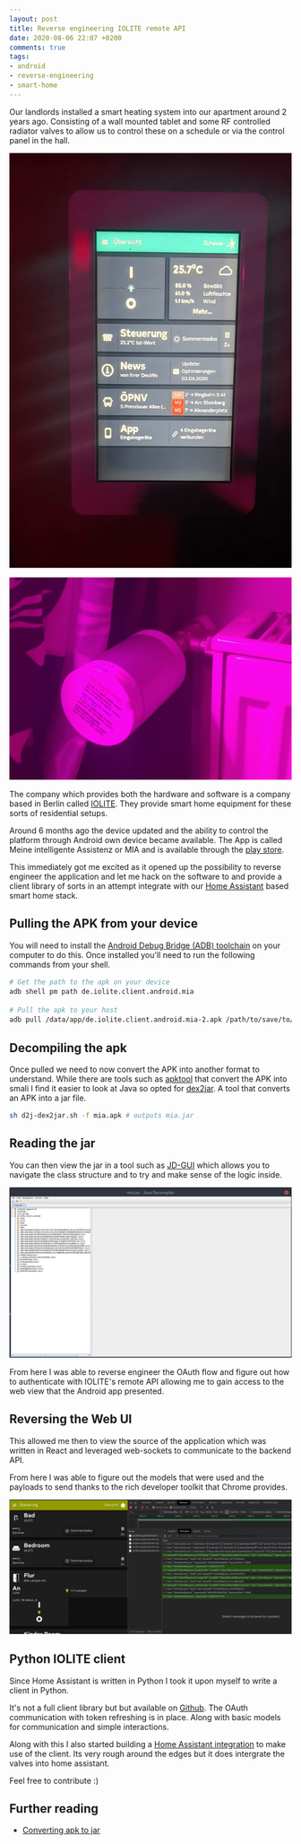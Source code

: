```yaml
---
layout: post
title: Reverse engineering IOLITE remote API
date: 2020-08-06 22:07 +0200
comments: true
tags:
- android
- reverse-engineering
- smart-home
---
```


Our landlords installed a smart heating system into our apartment around 2 years ago. Consisting of a wall mounted tablet and some RF controlled radiator valves to allow us to control these on a schedule or via the control panel in the hall.

![Tablet](/assets/img/posts/reverse-iolite/tablet.png)

![Radiator valve](/assets/img/posts/reverse-iolite/valve.png)

The company which provides both the hardware and software is a company based in Berlin called [IOLITE][0]. They provide smart home equipment for these sorts of residential setups.

Around 6 months ago the device updated and the ability to control the platform through Android own device became available. The App is called Meine intelligente Assistenz or MIA and is available through the [play store][2].

This immediately got me excited as it opened up the possibility to reverse engineer the application and let me hack on the software to and provide a client library of sorts in an attempt integrate with our [Home Assistant][0] based smart home stack.

## Pulling the APK from your device

You will need to install the [Android Debug Bridge (ADB) toolchain][3] on your computer to do this. Once installed you'll need to run the following commands from your shell.

```bash
# Get the path to the apk on your device
adb shell pm path de.iolite.client.android.mia

# Pull the apk to your host
adb pull /data/app/de.iolite.client.android.mia-2.apk /path/to/save/to/mia.apk
```

## Decompiling the apk

Once pulled we need to now convert the APK into another format to understand. While there are tools such as [apktool][7] that convert the APK into smali I find it easier to look at Java so opted for [dex2jar][4]. A tool that converts an APK into a jar file.

```bash
sh d2j-dex2jar.sh -f mia.apk # outputs mia.jar
```

## Reading the jar

You can then view the jar in a tool such as [JD-GUI][6] which allows you to navigate the class structure and to try and make sense of the logic inside.

![JD GUI mia.apk](/assets/img/posts/reverse-iolite/jd-gui.png)

From here I was able to reverse engineer the OAuth flow and figure out how to authenticate with IOLITE's remote API allowing me to gain access to the web view that the Android app presented.

## Reversing the Web UI

This allowed me then to view the source of the application which was written in React and leveraged web-sockets to communicate to the backend API.

From here I was able to figure out the models that were used and the payloads to send thanks to the rich developer toolkit that Chrome provides.

![Chrome debugging](/assets/img/posts/reverse-iolite/chrome-debug.png)

## Python IOLITE client

Since Home Assistant is written in Python I took it upon myself to write a client in Python.

It's not a full client library but but available on [Github][8]. The OAuth communication with token refreshing is in place. Along with basic models for communication and simple interactions.

Along with this I also started building a [Home Assistant integration][9] to make use of the client. Its very rough around the edges but it does intergrate the valves into home assistant.

Feel free to contribute :)

## Further reading

- [Converting apk to jar][5]

[0]: https://iolite.de/en/
[1]: https://www.home-assistant.io/
[2]: https://play.google.com/store/apps/details?id=de.iolite.client.android.mia&hl=en
[3]: https://developer.android.com/studio/command-line/adb
[4]: https://github.com/pxb1988/dex2jar
[5]: https://stackoverflow.com/questions/9812896/converting-apk-to-jar
[6]: https://java-decompiler.github.io/
[7]: https://ibotpeaches.github.io/Apktool/
[8]: https://github.com/inverse/python-iolite-client
[9]: https://github.com/inverse/home-assistant-iolite-component
